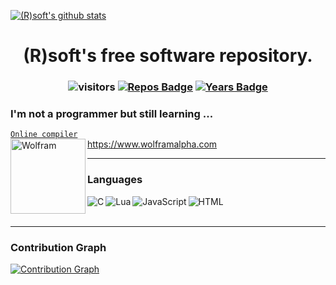 [![(R)soft's github stats](https://github-readme-stats.vercel.app/api?username=VladimirBakum&show_icons=true&theme=dark)](https://github.com/anuraghazra/github-readme-stats)

<h1 align="center">
(R)soft's free software repository.
</h1>

<h3 align="center">
  
![visitors](https://visitor-badge.glitch.me/badge?page_id=VladimirBakum.visitor-badge) 
  [![Repos Badge](https://badges.pufler.dev/repos/VladimirBakum)](https://badges.pufler.dev) 
  [![Years Badge](https://badges.pufler.dev/years/VladimirBakum)](https://badges.pufler.dev)
  
</h3>

<h3 align="left"> 
  I'm not a programmer but still learning ... 
</h3> 

<!---
<h3 align="center">
[![GitHub Streak](https://github-readme-streak-stats.herokuapp.com/?user=VladimirBakum&currStreakNum=2FD3EB&fire=red&sideLabels=F00&theme=highcontrast&&currStreakNum=DD1010&dates=white)](https://git.io/streak-stats)
</h3>
--->

<a href="https://www.onlinegdb.com"><code>Online compiler</code></a>
<br>
<img align="left" alt="Wolfram" width="120px" src="https://www.wolframalpha.com/_next/static/images/Logo_3KbuDCMc.svg"> https://www.wolframalpha.com

---

### Languages 
<img align="left" alt="C" src="https://github.com/abranhe/programming-languages-logos/blob/master/src/c/c_64x64.png"/>
<img align="left" alt="Lua" src="https://github.com/abranhe/programming-languages-logos/blob/master/src/lua/lua_64x64.png"/>
<img align="left" alt="JavaScript" src="https://github.com/abranhe/programming-languages-logos/blob/master/src/javascript/javascript_64x64.png"/>
<img align="left" alt="HTML" src="https://github.com/abranhe/programming-languages-logos/blob/master/src/html/html_64x64.png"/>
<br>
<br>

---

### Contribution Graph
<!--- See here:  --->
[![Contribution Graph](https://activity-graph.herokuapp.com/graph?username=VladimirBakum&theme=xcode&line=66c76c&area=true&hide_border=true&color=d5f49f&point=fa0032&area_color=09951a)](https://github.com/Ashutosh00710/github-readme-activity-graph)

<!--- 
### Softwares
<img align="left" alt="KiCAD" width="30px" src="https://user-images.githubusercontent.com/38166489/118163105-3a5c5100-b43f-11eb-9ad8-7e54b665e8e2.png" />
--->





